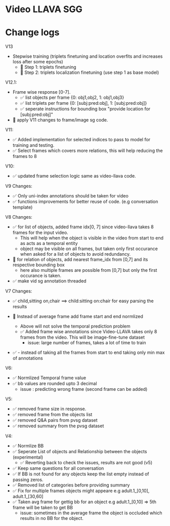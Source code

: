 # Video LLAVA SGG


# Change logs

V13

- Stepwise training (triplets finetuning and location overfits and increases loss after some epochs)
    - :black_square_button: Step 1: triplets finetuning
    - :black_square_button: Step 2: triplets localization finetuning (use step 1 as base model)

V12.1:
- Frame wise response [0-7]. 
    - :white_check_mark: list objects per frame {0: obj1,obj2, 1: obj1,obj3}
    - :white_check_mark: list triplets per frame {0: [subj:pred:obj], 1: [subj:pred:obj]}
    - :white_check_mark: seperate instructions for bounding box "provide location for [subj:pred:obj]"
- :black_square_button: apply V11 changes to frame/image sg code.

V11:
- :white_check_mark: Added implementation for selected indices to pass to model for training and testing.
- :white_check_mark: Select frames which covers more relations, this will help reducing the frames to 8 

V10:
- :white_check_mark: updated frame selection logic same as video-llava code.

V9 Changes:
- :white_check_mark: Only uni-index annotations should be taken for video
- :white_check_mark: functions improvements for better reuse of code. (e.g conversation template)

V8 Changes:
- :white_check_mark: for list of objects, added frame idx[0, 7] since video-llava takes 8 frames for the input video.
    - This will help when the object is visible in the video from start to end as acts as a temporal entity
    - object may be visible on all frames, but taken only first occurance when asked for a list of objects to avoid redundancy.
- :black_square_button: for relation of objects, add nearest frame_idx from [0,7] and its respective bounding box
    - here also multiple frames are possible from [0,7] but only the first occurance is taken. 
- :white_check_mark: make vid sg annotation threaded

V7 Changes:

- :white_check_mark: child,sitting on,chair ==> child:sitting on:chair for easy parsing the results
- :black_square_button: Instead of average frame add frame start and end normlized
    - Above will not solve the temporal prediction problem
    - :white_check_mark: Added frame wise annotations since Video-LLAVA takes only 8 frames from the video. This will be image-fine-tune dataset
      - issue: large number of frames, takes a lot of time to train

- :white_check_mark: - instead of taking all the frames from start to end taking only min max of annotations


V6:
- :white_check_mark: Normlized Temporal frame value
- :white_check_mark: bb values are rounded upto 3 decimal
    - issue : predicting wrong frame (second frame can be added)

V5:
- :white_check_mark: removed frame size in response.
- :white_check_mark: removed frame from the objects list
- :white_check_mark: removed Q&A pairs from pvsg dataset
- :white_check_mark: removed summary from the pvsg dataset

V4:
- :white_check_mark: Normlize BB
- :white_check_mark: Seperate List of objects and Relationship between the objects (experimental) 
    - :white_check_mark: Reverting back to check the issues, results are not good (v5)
- :white_check_mark: Keep same questions for all conversation
- :white_check_mark: If BB is not found for any objects keep the list empty instead of passing zeros.
- :white_check_mark: Removed list of categories before providing summary
- :white_check_mark: Fix for multiple frames objects might appeare e.g adult.1_[0,10], adult.1_[30,60]
- :white_check_mark: Taken avg frame for gettig bb for an object e.g adult.1_[0,10] => 5th frame will be taken to get BB
    - issue: sometimes in the average frame the object is occluded which results in no BB for the object.